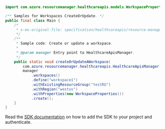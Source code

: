 ```java
import com.azure.resourcemanager.healthcareapis.models.WorkspaceProperties;

/** Samples for Workspaces CreateOrUpdate. */
public final class Main {
    /*
     * x-ms-original-file: specification/healthcareapis/resource-manager/Microsoft.HealthcareApis/stable/2021-11-01/examples/workspaces/Workspaces_Create.json
     */
    /**
     * Sample code: Create or update a workspace.
     *
     * @param manager Entry point to HealthcareApisManager.
     */
    public static void createOrUpdateAWorkspace(
        com.azure.resourcemanager.healthcareapis.HealthcareApisManager manager) {
        manager
            .workspaces()
            .define("workspace1")
            .withExistingResourceGroup("testRG")
            .withRegion("westus")
            .withProperties(new WorkspaceProperties())
            .create();
    }
}
```

Read the [SDK documentation](https://github.com/Azure/azure-sdk-for-java/blob/azure-resourcemanager-healthcareapis_1.0.0-beta.2/sdk/healthcareapis/azure-resourcemanager-healthcareapis/README.md) on how to add the SDK to your project and authenticate.
